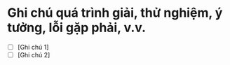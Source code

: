 # Ghi chú quá trình giải, thử nghiệm, ý tưởng, lỗi gặp phải, v.v.

- [ ] [Ghi chú 1]
- [ ] [Ghi chú 2]
